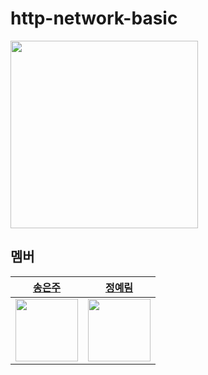# http-network-basic

<img src="https://images.velog.io/images/gyunghoe/post/8d0ccbfd-680b-4b85-ac7c-658656a6235c/image.png" width=300 />

## 멤버
| <a href="https://github.com/song-eunju">송은주 | <a href="https://github.com/yel-m"> 정예림 |
| --- | --- |
| <img src="https://github.com/Song-EunJu.png" width="100"> | <img src="https://github.com/yel-m.png" width="100"> |
